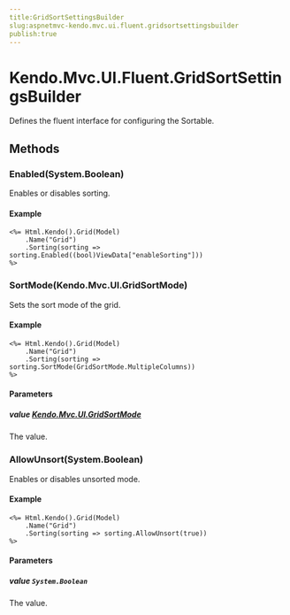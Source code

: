 ```yaml
---
title:GridSortSettingsBuilder
slug:aspnetmvc-kendo.mvc.ui.fluent.gridsortsettingsbuilder
publish:true
---
```


# Kendo.Mvc.UI.Fluent.GridSortSettingsBuilder
Defines the fluent interface for configuring the Sortable.



## Methods

### Enabled(System.Boolean)
Enables or disables sorting.

#### Example

    <%= Html.Kendo().Grid(Model)
        .Name("Grid")
        .Sorting(sorting => sorting.Enabled((bool)ViewData["enableSorting"]))
    %>
        




### SortMode(Kendo.Mvc.UI.GridSortMode)
Sets the sort mode of the grid.

#### Example

    <%= Html.Kendo().Grid(Model)
        .Name("Grid")
        .Sorting(sorting => sorting.SortMode(GridSortMode.MultipleColumns))
    %>
        


#### Parameters

##### value [Kendo.Mvc.UI.GridSortMode](/api/wrappers/aspnet-mvc/Kendo.Mvc.UI/GridSortMode)
The value.




### AllowUnsort(System.Boolean)
Enables or disables unsorted mode.

#### Example

    <%= Html.Kendo().Grid(Model)
        .Name("Grid")
        .Sorting(sorting => sorting.AllowUnsort(true))
    %>
        


#### Parameters

##### value `System.Boolean`
The value.





